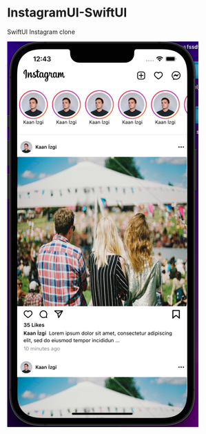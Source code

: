 # InstagramUI-SwiftUI
SwiftUI Instagram clone

![](https://raw.githubusercontent.com/kaanizgi/InstagramUI-SwiftUI/main/ss/Ekran%20Resmi%202022-03-30%2000.43.38.png?token=GHSAT0AAAAAABQUD5PRUEWSFUAEUVQWACJUYSDPX5Q)
